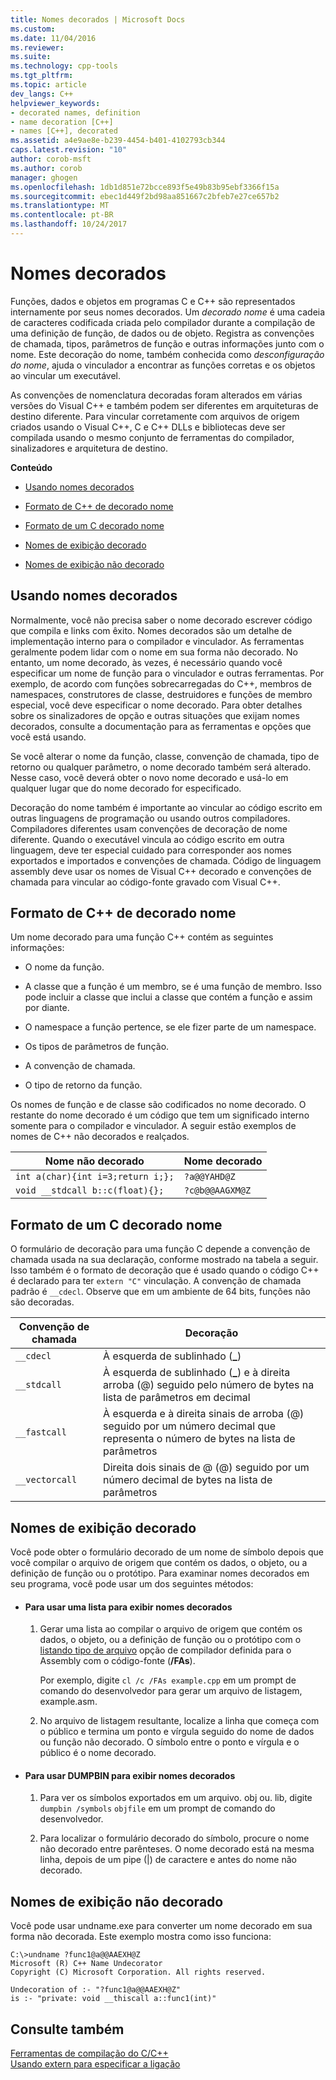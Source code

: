 ```yaml
---
title: Nomes decorados | Microsoft Docs
ms.custom: 
ms.date: 11/04/2016
ms.reviewer: 
ms.suite: 
ms.technology: cpp-tools
ms.tgt_pltfrm: 
ms.topic: article
dev_langs: C++
helpviewer_keywords:
- decorated names, definition
- name decoration [C++]
- names [C++], decorated
ms.assetid: a4e9ae8e-b239-4454-b401-4102793cb344
caps.latest.revision: "10"
author: corob-msft
ms.author: corob
manager: ghogen
ms.openlocfilehash: 1db1d851e72bcce893f5e49b83b95ebf3366f15a
ms.sourcegitcommit: ebec1d449f2bd98aa851667c2bfeb7e27ce657b2
ms.translationtype: MT
ms.contentlocale: pt-BR
ms.lasthandoff: 10/24/2017
---
```

# <a name="decorated-names"></a>Nomes decorados
Funções, dados e objetos em programas C e C++ são representados internamente por seus nomes decorados. Um *decorado nome* é uma cadeia de caracteres codificada criada pelo compilador durante a compilação de uma definição de função, de dados ou de objeto. Registra as convenções de chamada, tipos, parâmetros de função e outras informações junto com o nome. Este decoração do nome, também conhecida como *desconfiguração do nome*, ajuda o vinculador a encontrar as funções corretas e os objetos ao vincular um executável.  
  
 As convenções de nomenclatura decoradas foram alterados em várias versões do Visual C++ e também podem ser diferentes em arquiteturas de destino diferente. Para vincular corretamente com arquivos de origem criados usando o Visual C++, C e C++ DLLs e bibliotecas deve ser compilada usando o mesmo conjunto de ferramentas do compilador, sinalizadores e arquitetura de destino.  
  
 **Conteúdo**  
  
-   [Usando nomes decorados](#Using)  
  
-   [Formato de C++ de decorado nome](#Format)  
  
-   [Formato de um C decorado nome](#FormatC)  
  
-   [Nomes de exibição decorado](#Viewing)  
  
-   [Nomes de exibição não decorado](#Undecorated)  
  
##  <a name="Using"></a>Usando nomes decorados  
 Normalmente, você não precisa saber o nome decorado escrever código que compila e links com êxito. Nomes decorados são um detalhe de implementação interno para o compilador e vinculador. As ferramentas geralmente podem lidar com o nome em sua forma não decorado. No entanto, um nome decorado, às vezes, é necessário quando você especificar um nome de função para o vinculador e outras ferramentas. Por exemplo, de acordo com funções sobrecarregadas do C++, membros de namespaces, construtores de classe, destruidores e funções de membro especial, você deve especificar o nome decorado. Para obter detalhes sobre os sinalizadores de opção e outras situações que exijam nomes decorados, consulte a documentação para as ferramentas e opções que você está usando.  
  
 Se você alterar o nome da função, classe, convenção de chamada, tipo de retorno ou qualquer parâmetro, o nome decorado também será alterado. Nesse caso, você deverá obter o novo nome decorado e usá-lo em qualquer lugar que do nome decorado for especificado.  
  
 Decoração do nome também é importante ao vincular ao código escrito em outras linguagens de programação ou usando outros compiladores. Compiladores diferentes usam convenções de decoração de nome diferente. Quando o executável vincula ao código escrito em outra linguagem, deve ter especial cuidado para corresponder aos nomes exportados e importados e convenções de chamada. Código de linguagem assembly deve usar os nomes de Visual C++ decorado e convenções de chamada para vincular ao código-fonte gravado com Visual C++.  
  
##  <a name="Format"></a>Formato de C++ de decorado nome  
 Um nome decorado para uma função C++ contém as seguintes informações:  
  
-   O nome da função.  
  
-   A classe que a função é um membro, se é uma função de membro. Isso pode incluir a classe que inclui a classe que contém a função e assim por diante.  
  
-   O namespace a função pertence, se ele fizer parte de um namespace.  
  
-   Os tipos de parâmetros de função.  
  
-   A convenção de chamada.  
  
-   O tipo de retorno da função.  
  
 Os nomes de função e de classe são codificados no nome decorado. O restante do nome decorado é um código que tem um significado interno somente para o compilador e vinculador. A seguir estão exemplos de nomes de C++ não decorados e realçados.  
  
|Nome não decorado|Nome decorado|  
|----------------------|--------------------|  
|`int a(char){int i=3;return i;};`|`?a@@YAHD@Z`|  
|`void __stdcall b::c(float){};`|`?c@b@@AAGXM@Z`|  
  
##  <a name="FormatC"></a>Formato de um C decorado nome  
 O formulário de decoração para uma função C depende a convenção de chamada usada na sua declaração, conforme mostrado na tabela a seguir. Isso também é o formato de decoração que é usado quando o código C++ é declarado para ter `extern "C"` vinculação. A convenção de chamada padrão é `__cdecl`. Observe que em um ambiente de 64 bits, funções não são decoradas.  
  
|Convenção de chamada|Decoração|  
|------------------------|----------------|  
|`__cdecl`|À esquerda de sublinhado (**_**)|  
|`__stdcall`|À esquerda de sublinhado (**_**) e à direita arroba (@) seguido pelo número de bytes na lista de parâmetros em decimal|  
|`__fastcall`|À esquerda e à direita sinais de arroba (@) seguido por um número decimal que representa o número de bytes na lista de parâmetros|  
|`__vectorcall`|Direita dois sinais de @ (@) seguido por um número decimal de bytes na lista de parâmetros|  
  
##  <a name="Viewing"></a>Nomes de exibição decorado  
 Você pode obter o formulário decorado de um nome de símbolo depois que você compilar o arquivo de origem que contém os dados, o objeto, ou a definição de função ou o protótipo. Para examinar nomes decorados em seu programa, você pode usar um dos seguintes métodos:  
  
-   #### <a name="to-use-a-listing-to-view-decorated-names"></a>Para usar uma lista para exibir nomes decorados  
  
    1.  Gerar uma lista ao compilar o arquivo de origem que contém os dados, o objeto, ou a definição de função ou o protótipo com o [listando tipo de arquivo](../../build/reference/fa-fa-listing-file.md) opção de compilador definida para o Assembly com o código-fonte (**/FAs**).  
  
         Por exemplo, digite `cl /c /FAs example.cpp` em um prompt de comando do desenvolvedor para gerar um arquivo de listagem, example.asm.  
  
    2.  No arquivo de listagem resultante, localize a linha que começa com o público e termina um ponto e vírgula seguido do nome de dados ou função não decorado. O símbolo entre o ponto e vírgula e o público é o nome decorado.  
  
-   #### <a name="to-use-dumpbin-to-view-decorated-names"></a>Para usar DUMPBIN para exibir nomes decorados  
  
    1.  Para ver os símbolos exportados em um arquivo. obj ou. lib, digite `dumpbin /symbols` `objfile` em um prompt de comando do desenvolvedor.  
  
    2.  Para localizar o formulário decorado do símbolo, procure o nome não decorado entre parênteses. O nome decorado está na mesma linha, depois de um pipe (&#124;) de caractere e antes do nome não decorado.  
  
##  <a name="Undecorated"></a>Nomes de exibição não decorado  
 Você pode usar undname.exe para converter um nome decorado em sua forma não decorada. Este exemplo mostra como isso funciona:  
  
```  
C:\>undname ?func1@a@@AAEXH@Z  
Microsoft (R) C++ Name Undecorator  
Copyright (C) Microsoft Corporation. All rights reserved.  
  
Undecoration of :- "?func1@a@@AAEXH@Z"  
is :- "private: void __thiscall a::func1(int)"  
```  
  
## <a name="see-also"></a>Consulte também  
 [Ferramentas de compilação do C/C++](../../build/reference/c-cpp-build-tools.md)   
 [Usando extern para especificar a ligação](../../cpp/using-extern-to-specify-linkage.md)